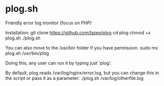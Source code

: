 # plog.sh
Friendly error log monitor (focus on PHP)

Installation:
git clone https://github.com/lazev/plog
cd plog
chmod +x plog.sh
./plog.sh

You can also move to the /usr/bin folder if you have permission.
sudo mv plog.sh /usr/bin/plog

Doing this, any user can run it by typing just 'plog'.

By default, plog reads /var/log/nginx/error.log, but you can
change this in the script or pass it as a parameter:
./plog.sh /var/log/otherfile.log

